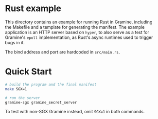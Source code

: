 # Rust example

This directory contains an example for running Rust in Gramine, including the
Makefile and a template for generating the manifest. The example application is
an HTTP server based on `hyper`, to also serve as a test for Gramine's `epoll`
implementation, as Rust's async runtimes used to trigger bugs in it.

The bind address and port are hardcoded in `src/main.rs`.

# Quick Start

```sh
# build the program and the final manifest
make SGX=1

# run the server
gramine-sgx gramine_secret_server
```

To test with non-SGX Gramine instead, omit `SGX=1` in both commands.
